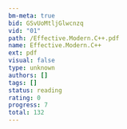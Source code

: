 ```yaml
---
bm-meta: true
bid: GSvUoMtljGlwcnzq
vid: "01"
path: /Effective.Modern.C++.pdf
name: Effective.Modern.C++
ext: pdf
visual: false
type: unknown
authors: []
tags: []
status: reading
rating: 0
progress: 7
total: 132
---
```

